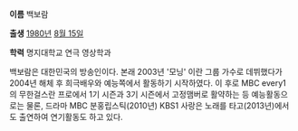 **이름**
백보람

**출생**
[1980년](1980%EB%85%84.md) [8월 15일](8%EC%9B%94%2015%EC%9D%BC.md)

**학력**
명지대학교 연극 영상학과

  
백보람은 대한민국의 방송인이다. 본래 2003년 '모닝' 이란 그룹 가수로 데뷔했다가 2004년 해체 후 희극배우와 예능쪽에서 활동하기
시작하였다. 이 후로 MBC every1 의 무한걸스란 프로에서 1기 시즌과 3기 시즌에서 고정맴버로 활약하는 등 예능활동으로는 물론,
드라마 MBC 분홍립스틱(2010년) KBS1 사랑은 노래를 타고(2013년)에서도 출연하여 연기활동도 하고 있다.

